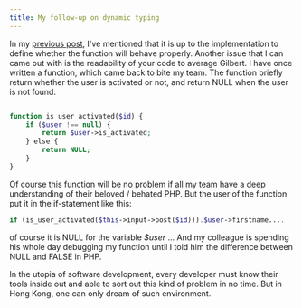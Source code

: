 ```yaml
---
title: My follow-up on dynamic typing
---
```

In my [previous post](/php/2012/04/28/why-i-prefer-static-typed/), I've mentioned that it is up to the implementation to define whether the function will behave properly\. Another issue that I can came out with is the readability of your code to average Gilbert\. I have once written a function, which came back to bite my team\. The function briefly return whether the user is activated or not, and return NULL when the user is not found\.

```php

function is_user_activated($id) {  
	if ($user !== null) {
		return $user->is_activated;  
	} else {
		return NULL;
	}
}
```

Of course this function will be no problem if all my team have a deep understanding of their beloved / behated PHP\. But the user of the function put it in the if-statement like this:  
```php
if (is_user_activated($this->input->post($id))).$user->firstname....
```

of course it is NULL for the variable *$user* \.\.\. And my colleague is spending his whole day debugging my function until I told him the difference between NULL and FALSE in PHP\.

In the utopia of software development, every developer must know their tools inside out and able to sort out this kind of problem in no time\. But in Hong Kong, one can only dream of such environment\.
